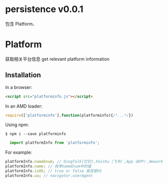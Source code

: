 # persistence v0.0.1
  包含 Platform、
# Platform

  获取相关平台信息
  get relevant platform information

## Installation
  
  In a browser:
  ```html
  <script src="platforminfo.js"></script>
  ```

  In an AMD loader:

  ```js
  require(['platforminfo'],function(platforminfo){/*...*/})
  ```

  Using npm:

  ```shell
  $ npm i --save platforminfo
  ```

  ```js
    import platformInfo from 'platforminfo';
  ```

  For example:

  ```js
  platformInfo.nameEnum; // DingTalk(钉钉),Feishu（飞书）,App（APP）,Wxwork（企业微信）,WeChat（微信）,MiniProgram（微信小程序）
  platformInfo.name; // 枚举nameEnum中的值
  platformInfo.isH5; // true or false 是否是h5 
  platformInfo.ua; // navigator.userAgent

